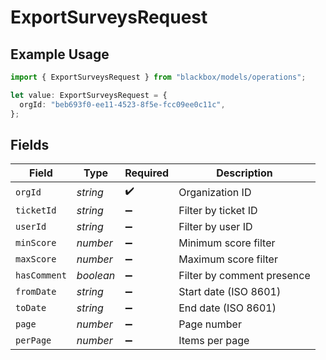 # ExportSurveysRequest

## Example Usage

```typescript
import { ExportSurveysRequest } from "blackbox/models/operations";

let value: ExportSurveysRequest = {
  orgId: "beb693f0-ee11-4523-8f5e-fcc09ee0c11c",
};
```

## Fields

| Field                      | Type                       | Required                   | Description                |
| -------------------------- | -------------------------- | -------------------------- | -------------------------- |
| `orgId`                    | *string*                   | :heavy_check_mark:         | Organization ID            |
| `ticketId`                 | *string*                   | :heavy_minus_sign:         | Filter by ticket ID        |
| `userId`                   | *string*                   | :heavy_minus_sign:         | Filter by user ID          |
| `minScore`                 | *number*                   | :heavy_minus_sign:         | Minimum score filter       |
| `maxScore`                 | *number*                   | :heavy_minus_sign:         | Maximum score filter       |
| `hasComment`               | *boolean*                  | :heavy_minus_sign:         | Filter by comment presence |
| `fromDate`                 | *string*                   | :heavy_minus_sign:         | Start date (ISO 8601)      |
| `toDate`                   | *string*                   | :heavy_minus_sign:         | End date (ISO 8601)        |
| `page`                     | *number*                   | :heavy_minus_sign:         | Page number                |
| `perPage`                  | *number*                   | :heavy_minus_sign:         | Items per page             |